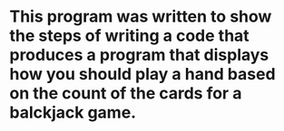# This program was written to show the steps of writing a code that produces a program that displays how you should play a hand based on the count of the cards for a balckjack game.  
